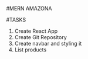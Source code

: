 #MERN AMAZONA

#TASKS
1. Create React App
2. Create Git Repository
3. Create navbar and styling it
4. List products